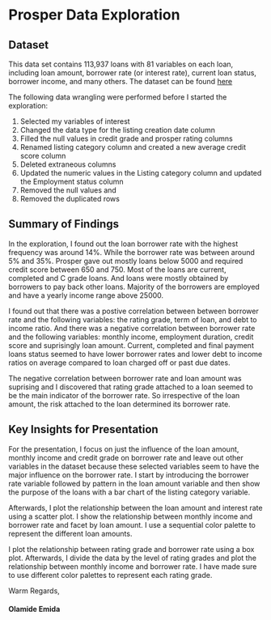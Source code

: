 # Prosper Data Exploration

## Dataset

This data set contains 113,937 loans with 81 variables on each loan, including 
loan amount, borrower rate (or interest rate), current loan status, borrower income, 
and many others. The dataset can be found [here](https://www.google.com/url?q=https://s3.amazonaws.com/udacity-hosted-downloads/ud651/prosperLoanData.csv&sa=D&ust=1581581520570000)

The following data wrangling were performed before I started the exploration: 
1. Selected my variables of interest
2. Changed the data type for the listing creation date column
3. Filled the null values in credit grade and prosper rating columns
4. Renamed listing category column and created a new average credit score column
5. Deleted extraneous columns
6. Updated the numeric values in the Listing category column and updated the 
Employment status column
7. Removed the null values and
8. Removed the duplicated rows


## Summary of Findings

In the exploration, I found out the loan borrower rate with the highest frequency
was around 14%. While the borrower rate was between around 5% and 35%. Prosper gave 
out mostly loans below 5000 and required credit score between 650 and 750. Most of 
the loans are current, completed and C grade loans. And loans were mostly obtained 
by borrowers to pay back other loans. Majority of the borrowers are employed and 
have a yearly income range above 25000.

I found out that there was a postive correlation between between borrower rate and 
the following variables: the rating grade, term of loan, and debt to income ratio. 
And there was a negative correlation between borrower rate and the following 
variables: monthly income, employment duration, credit score and suprisingly loan 
amount. Current, completed and final payment loans status seemed to have lower 
borrower rates and lower debt to income ratios on average compared to loan charged 
off or past due dates.

The negative correlation between borrower rate and loan amount was suprising and I 
discovered that rating grade attached to a loan seemed to be the main indicator of 
the borrower rate. So irrespective of the loan amount, the risk attached to the 
loan determined its borrower rate.

## Key Insights for Presentation

For the presentation, I focus on just the influence of the loan amount, monthly 
income and credit grade on borrower rate and leave out other variables in the 
dataset because these selected variables seem to have the major influence on the 
borrower rate. I start by introducing the borrower rate variable followed by 
pattern in the loan amount variable and then show the purpose of the loans with 
a bar chart of the listing category variable.

Afterwards, I plot the relationship between the loan amount and interest rate using 
a scatter plot. I show the relationship between monthly income and borrower rate 
and facet by loan amount. I use a sequential color palette to represent the 
different loan amounts.

I plot the relationship between rating grade and borrower rate using a box plot. 
Afterwards, I divide the data by the level of rating grades and plot the 
relationship between monthly income and borrower rate. I have made sure to use 
different color palettes to represent each rating grade.

Warm Regards,
#### Olamide Emida
